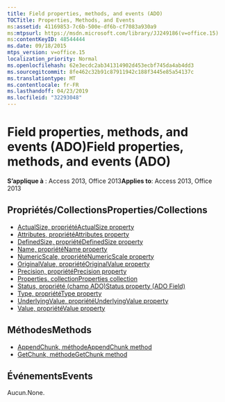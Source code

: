 ```yaml
---
title: Field properties, methods, and events (ADO)
TOCTitle: Properties, Methods, and Events
ms:assetid: 41169853-7c6b-500e-df6b-cf7083a930a9
ms:mtpsurl: https://msdn.microsoft.com/library/JJ249186(v=office.15)
ms:contentKeyID: 48544444
ms.date: 09/18/2015
mtps_version: v=office.15
localization_priority: Normal
ms.openlocfilehash: 62e3ecdc2ab341314902d453ecbf745da4ab4dd3
ms.sourcegitcommit: 8fe462c32b91c87911942c188f3445e85a54137c
ms.translationtype: MT
ms.contentlocale: fr-FR
ms.lasthandoff: 04/23/2019
ms.locfileid: "32293048"
---
```

# <a name="field-properties-methods-and-events-ado"></a><span data-ttu-id="8441e-102">Field properties, methods, and events (ADO)</span><span class="sxs-lookup"><span data-stu-id="8441e-102">Field properties, methods, and events (ADO)</span></span>

<span data-ttu-id="8441e-103">**S’applique à** : Access 2013, Office 2013</span><span class="sxs-lookup"><span data-stu-id="8441e-103">**Applies to**: Access 2013, Office 2013</span></span>

## <a name="propertiescollections"></a><span data-ttu-id="8441e-104">Propriétés/Collections</span><span class="sxs-lookup"><span data-stu-id="8441e-104">Properties/Collections</span></span>

- [<span data-ttu-id="8441e-105">ActualSize, propriété</span><span class="sxs-lookup"><span data-stu-id="8441e-105">ActualSize property</span></span>](actualsize-property-ado.md)
- [<span data-ttu-id="8441e-106">Attributes, propriété</span><span class="sxs-lookup"><span data-stu-id="8441e-106">Attributes property</span></span>](attributes-property-ado.md)
- [<span data-ttu-id="8441e-107">DefinedSize, propriété</span><span class="sxs-lookup"><span data-stu-id="8441e-107">DefinedSize property</span></span>](definedsize-property-ado.md)
- [<span data-ttu-id="8441e-108">Name, propriété</span><span class="sxs-lookup"><span data-stu-id="8441e-108">Name property</span></span>](name-property-ado.md)
- [<span data-ttu-id="8441e-109">NumericScale, propriété</span><span class="sxs-lookup"><span data-stu-id="8441e-109">NumericScale property</span></span>](numericscale-property-ado.md)
- [<span data-ttu-id="8441e-110">OriginalValue, propriété</span><span class="sxs-lookup"><span data-stu-id="8441e-110">OriginalValue property</span></span>](originalvalue-property-ado.md)
- [<span data-ttu-id="8441e-111">Precision, propriété</span><span class="sxs-lookup"><span data-stu-id="8441e-111">Precision property</span></span>](precision-property-ado.md)
- [<span data-ttu-id="8441e-112">Properties, collection</span><span class="sxs-lookup"><span data-stu-id="8441e-112">Properties collection</span></span>](properties-collection-ado.md)
- [<span data-ttu-id="8441e-113">Status, propriété (champ ADO)</span><span class="sxs-lookup"><span data-stu-id="8441e-113">Status property (ADO Field)</span></span>](status-property-ado-field.md)
- [<span data-ttu-id="8441e-114">Type, propriété</span><span class="sxs-lookup"><span data-stu-id="8441e-114">Type property</span></span>](type-property-ado.md)
- [<span data-ttu-id="8441e-115">UnderlyingValue, propriété</span><span class="sxs-lookup"><span data-stu-id="8441e-115">UnderlyingValue property</span></span>](underlyingvalue-property-ado.md)
- [<span data-ttu-id="8441e-116">Value, propriété</span><span class="sxs-lookup"><span data-stu-id="8441e-116">Value property</span></span>](value-property-ado.md)


## <a name="methods"></a><span data-ttu-id="8441e-117">Méthodes</span><span class="sxs-lookup"><span data-stu-id="8441e-117">Methods</span></span>

- [<span data-ttu-id="8441e-118">AppendChunk, méthode</span><span class="sxs-lookup"><span data-stu-id="8441e-118">AppendChunk method</span></span>](appendchunk-method-ado.md)
- [<span data-ttu-id="8441e-119">GetChunk, méthode</span><span class="sxs-lookup"><span data-stu-id="8441e-119">GetChunk method</span></span>](getchunk-method-ado.md)

## <a name="events"></a><span data-ttu-id="8441e-120">Événements</span><span class="sxs-lookup"><span data-stu-id="8441e-120">Events</span></span>

<span data-ttu-id="8441e-121">Aucun.</span><span class="sxs-lookup"><span data-stu-id="8441e-121">None.</span></span>

